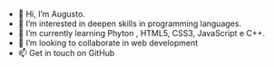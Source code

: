 - 👋 Hi, I’m Augusto.
- 👀 I’m interested in deepen skills in programming languages.
- 🌱 I’m currently learning  Phyton , HTML5,  CSS3, JavaScript e C++.
- 💞️ I’m looking to collaborate in web development 
- 📫 Get in touch on GitHub

<!---
augustofavaretto/augustofavaretto is a ✨ special ✨ repository because its `README.md` (this file) appears on your GitHub profile.
You can click the Preview link to take a look at your changes.
--->
